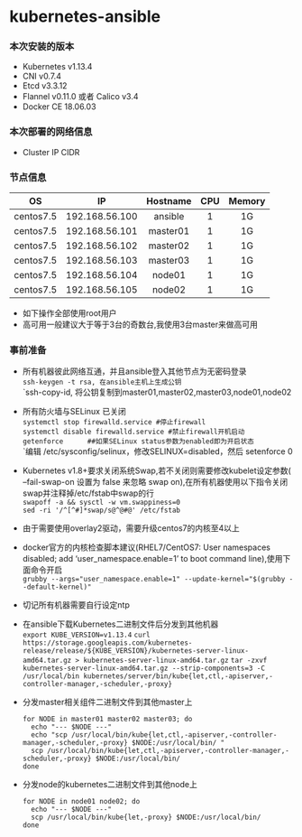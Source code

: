 # kubernetes-ansible
### 本次安装的版本
- Kubernetes v1.13.4
- CNI v0.7.4
- Etcd v3.3.12
- Flannel v0.11.0 或者 Calico v3.4
- Docker CE 18.06.03

### 本次部署的网络信息
- Cluster IP CIDR

### 节点信息
| OS | IP  | Hostname | CPU | Memory |
|-------|:-------:|:-------:|:-------:|:-------:|
|centos7.5|192.168.56.100|ansible|1|1G|
|centos7.5|192.168.56.101|master01|1|1G|
|centos7.5|192.168.56.102|master02|1|1G|
|centos7.5|192.168.56.103|master03|1|1G|
|centos7.5|192.168.56.104|node01|1|1G|
|centos7.5|192.168.56.105|node02|1|1G|

- 如下操作全部使用root用户
- 高可用一般建议大于等于3台的奇数台,我使用3台master来做高可用


### 事前准备
- 所有机器彼此网络互通，并且ansible登入其他节点为无密码登录  
  `ssh-keygen -t rsa, 在ansible主机上生成公钥`  
  `ssh-copy-id, 将公钥复制到master01,master02,master03,node01,node02  
  
- 所有防火墙与SELinux 已关闭  
  `systemctl stop firewalld.service #停止firewall`  
  `systemctl disable firewalld.service #禁止firewall开机启动`  
  `getenforce      ##如果SELinux status参数为enabled即为开启状态`  
  `编辑 /etc/sysconfig/selinux，修改SELINUX=disabled，然后 setenforce 0  
  
- Kubernetes v1.8+要求关闭系统Swap,若不关闭则需要修改kubelet设定参数( –fail-swap-on 设置为 false 来忽略 swap on),在所有机器使用以下指令关闭swap并注释掉/etc/fstab中swap的行  
  `swapoff -a && sysctl -w vm.swappiness=0`  
  `sed -ri '/^[^#]*swap/s@^@#@' /etc/fstab`  
  
- 由于需要使用overlay2驱动，需要升级centos7的内核至4以上  

- docker官方的内核检查脚本建议(RHEL7/CentOS7: User namespaces disabled; add ‘user_namespace.enable=1’ to boot command line),使用下面命令开启  
  `grubby --args="user_namespace.enable=1" --update-kernel="$(grubby --default-kernel)"`

- 切记所有机器需要自行设定ntp

- 在ansible下载Kubernetes二进制文件后分发到其他机器  
  `export KUBE_VERSION=v1.13.4`
  `curl https://storage.googleapis.com/kubernetes-release/release/${KUBE_VERSION}/kubernetes-server-linux-amd64.tar.gz > kubernetes-server-linux-amd64.tar.gz`
  `tar -zxvf kubernetes-server-linux-amd64.tar.gz --strip-components=3 -C /usr/local/bin kubernetes/server/bin/kube{let,ctl,-apiserver,-controller-manager,-scheduler,-proxy}`
  
- 分发master相关组件二进制文件到其他master上
  ```
  for NODE in master01 master02 master03; do
    echo "--- $NODE ---"
    echo "scp /usr/local/bin/kube{let,ctl,-apiserver,-controller-manager,-scheduler,-proxy} $NODE:/usr/local/bin/ "
    scp /usr/local/bin/kube{let,ctl,-apiserver,-controller-manager,-scheduler,-proxy} $NODE:/usr/local/bin/ 
  done
  ```
  
- 分发node的kubernetes二进制文件到其他node上
  ```
  for NODE in node01 node02; do
    echo "--- $NODE ---"
    scp /usr/local/bin/kube{let,-proxy} $NODE:/usr/local/bin/ 
  done
  ```
